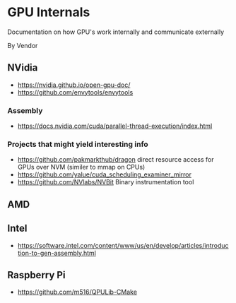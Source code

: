 # GPU Internals
Documentation on how GPU's work internally and communicate externally

By Vendor
## NVidia
* https://nvidia.github.io/open-gpu-doc/
* https://github.com/envytools/envytools

### Assembly
* https://docs.nvidia.com/cuda/parallel-thread-execution/index.html

### Projects that might yield interesting info
* https://github.com/pakmarkthub/dragon direct resource access for GPUs over NVM (similer to mmap on CPUs)
* https://github.com/yalue/cuda_scheduling_examiner_mirror
* https://github.com/NVlabs/NVBit Binary instrumentation tool

## AMD

## Intel
* https://software.intel.com/content/www/us/en/develop/articles/introduction-to-gen-assembly.html

## Raspberry Pi
* https://github.com/m516/QPULib-CMake
